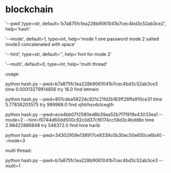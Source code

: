 # blockchain
'--pwd',type=str, default='b7a875fc1ea228b9061041b7cec4bd3c52ab3ce2', help='hash'

'--mode', default=1, type=int, help='mode 1 one password mode 2 salted mode3 concatenated with space'

'--hint', type=str, default='', help='hint for mode 2'

'--multi', default=0, type=int, help='multi thread'



usage:

python hash.py --pwd=b7a875fc1ea228b9061041b7cec4bd3c52ab3ce3
time 0.00013279914856 try 16.0 find letmein


python hash.py --pwd=801cdea58224c921c21fd2b183ff28ffa910ce31
time 5.77836203575 try 999968.0 find vjhtrhsvdctcegth


python hash.py --pwd=ece4bb07f2580ed8b39aa52b7f7f918e43033ea1 --mode=2 --hint=f0744d60dd500c92c0d37c16174cc58d3c4bdd8e
time 2.96422886848 try 546372.0 find hine harib


python hash.py --pwd=34302959e138917ce9339c0b30ec50e650ce6b40 --mode=3




multi thread:

python hash.py --pwd=b7a875fc1ea228b9061041b7cec4bd3c52ab3ce3 --multi=1


